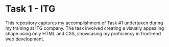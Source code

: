 # Task 1 - ITG
This repository captures my accomplishment of Task #1 undertaken during my training at ITG company.
 The task involved creating a visually appealing shape using only HTML and CSS, showcasing my proficiency in front-end web development.
